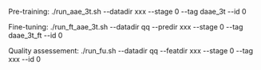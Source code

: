 Pre-training:
./run_aae_3t.sh --datadir xxx --stage 0 --tag daae_3t --id 0

Fine-tuning:
./run_ft_aae_3t.sh --datadir qq --predir xxx --stage 0 --tag daae_3t_ft --id 0

Quality assessement:
./run_fu.sh --datadir qq --featdir xxx --stage 0 --tag xxx --id 0

